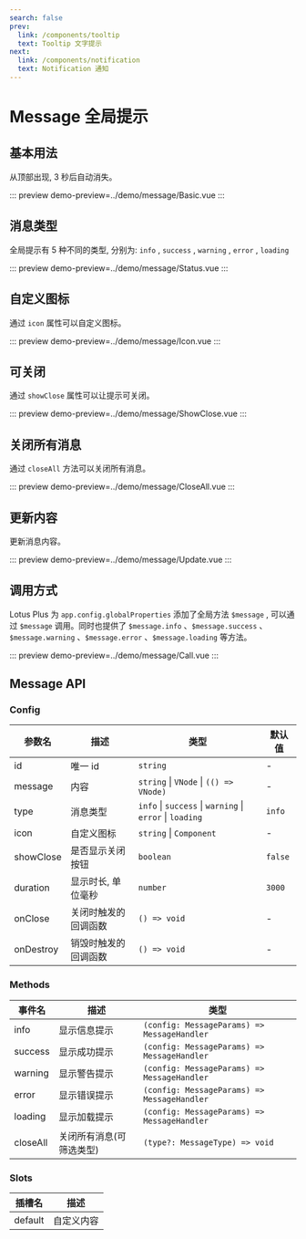 ```yaml
---
search: false
prev:
  link: /components/tooltip
  text: Tooltip 文字提示
next:
  link: /components/notification
  text: Notification 通知
---
```

# Message 全局提示

## 基本用法

从顶部出现, 3 秒后自动消失。

::: preview
demo-preview=../demo/message/Basic.vue
:::

## 消息类型

全局提示有 5 种不同的类型, 分别为: `info` , `success` , `warning` , `error` , `loading`

::: preview
demo-preview=../demo/message/Status.vue
:::

## 自定义图标

通过 `icon` 属性可以自定义图标。

::: preview
demo-preview=../demo/message/Icon.vue
:::

## 可关闭

通过 `showClose` 属性可以让提示可关闭。

::: preview
demo-preview=../demo/message/ShowClose.vue
:::

## 关闭所有消息

通过 `closeAll` 方法可以关闭所有消息。

::: preview
demo-preview=../demo/message/CloseAll.vue
:::

<!-- ## 控制显示位置 -->

## 更新内容

更新消息内容。

::: preview
demo-preview=../demo/message/Update.vue
:::

## 调用方式

Lotus Plus 为 `app.config.globalProperties` 添加了全局方法 `$message` , 可以通过 `$message` 调用。同时也提供了 `$message.info` 、`$message.success` 、`$message.warning` 、`$message.error` 、`$message.loading` 等方法。

::: preview
demo-preview=../demo/message/Call.vue
:::

## Message API

### Config

| 参数名    | 描述                 | 类型                                                     | 默认值  |
| --------- | -------------------- | -------------------------------------------------------- | ------- |
| id        | 唯一 id              | `string`                                                 | -       |
| message   | 内容                 | `string` \| `VNode` \| `(() => VNode)`                   | -       |
| type      | 消息类型             | `info` \| `success` \| `warning` \| `error` \| `loading` | `info`  |
| icon      | 自定义图标           | `string` \| `Component`                                  | -       |
| showClose | 是否显示关闭按钮     | `boolean`                                                | `false` |
| duration  | 显示时长, 单位毫秒   | `number`                                                 | `3000`  |
| onClose   | 关闭时触发的回调函数 | `() => void`                                             | -       |
| onDestroy | 销毁时触发的回调函数 | `() => void`                                             | -       |

### Methods

| 事件名   | 描述                     | 类型                                        |
| -------- | ------------------------ | ------------------------------------------- |
| info     | 显示信息提示             | `(config: MessageParams) => MessageHandler` |
| success  | 显示成功提示             | `(config: MessageParams) => MessageHandler` |
| warning  | 显示警告提示             | `(config: MessageParams) => MessageHandler` |
| error    | 显示错误提示             | `(config: MessageParams) => MessageHandler` |
| loading  | 显示加载提示             | `(config: MessageParams) => MessageHandler` |
| closeAll | 关闭所有消息(可筛选类型) | `(type?: MessageType) => void`              |

### Slots

| 插槽名  | 描述       |
| ------- | ---------- |
| default | 自定义内容 |
